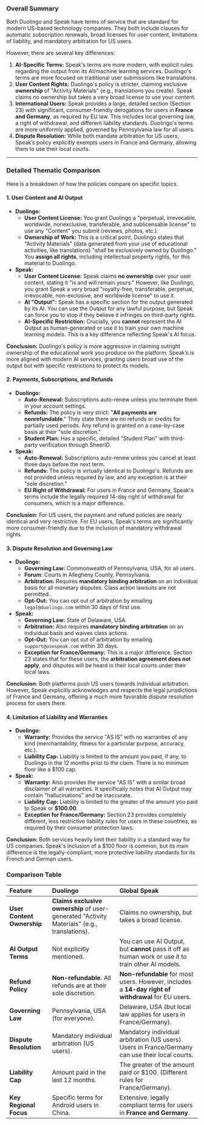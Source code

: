### Overall Summary

Both Duolingo and Speak have terms of service that are standard for modern US-based technology companies. They both include clauses for automatic subscription renewals, broad licenses for user content, limitations of liability, and mandatory arbitration for US users.

However, there are several key differences:

1. **AI-Specific Terms:** Speak's terms are more modern, with explicit rules regarding the output from its AI/machine learning services. Duolingo's terms are more focused on traditional user submissions like translations.
2. **User Content Rights:** Duolingo's policy is stricter, claiming exclusive **ownership** of "Activity Materials" (e.g., translations you create). Speak claims no ownership but takes a very broad license to use your content.
3. **International Users:** Speak provides a large, detailed section (Section 23) with significant, consumer-friendly derogations for users in **France and Germany**, as required by EU law. This includes local governing law, a right of withdrawal, and different liability standards. Duolingo's terms are more uniformly applied, governed by Pennsylvania law for all users.
4. **Dispute Resolution:** While both mandate arbitration for US users, Speak’s policy explicitly exempts users in France and Germany, allowing them to use their local courts.

---

### Detailed Thematic Comparison

Here is a breakdown of how the policies compare on specific topics.

#### 1. User Content and AI Output

* **Duolingo:**
  * **User Content License:** You grant Duolingo a "perpetual, irrevocable, worldwide, nonexclusive, transferable, and sublicensable license" to use any "Content" you submit (reviews, photos, etc.).
  * **Ownership of Work:** This is a critical point. Duolingo states that "Activity Materials" (data generated from your use of educational activities, like translations) "shall be exclusively owned by Duolingo." You **assign all rights**, including intellectual property rights, for this material to Duolingo.
* **Speak:**
  * **User Content License:** Speak claims **no ownership** over your user content, stating it "is and will remain yours." However, like Duolingo, you grant Speak a very broad "royalty-free, transferable, perpetual, irrevocable, non-exclusive, and worldwide license" to use it.
  * **AI "Output":** Speak has a specific section for the output generated by its AI. You can use the Output for any lawful purpose, but Speak can force you to stop if they believe it infringes on third-party rights.
  * **AI-Specific Restriction:** Crucially, you **cannot** represent the AI Output as human-generated or use it to train your own machine learning models. This is a key difference reflecting Speak's AI focus.

**Conclusion:** Duolingo's policy is more aggressive in claiming outright ownership of the educational work you produce on the platform. Speak’s is more aligned with modern AI services, granting users broad use of the output but with specific restrictions to protect its models.

#### 2. Payments, Subscriptions, and Refunds

* **Duolingo:**
  * **Auto-Renewal:** Subscriptions auto-renew unless you terminate them in your account settings.
  * **Refunds:** The policy is very strict: "**All payments are nonrefundable**." They state there are no refunds or credits for partially used periods. Any refund is granted on a case-by-case basis at their "sole discretion."
  * **Student Plan:** Has a specific, detailed "Student Plan" with third-party verification through SheerID.
* **Speak:**
  * **Auto-Renewal:** Subscriptions auto-renew unless you cancel at least three days before the next term.
  * **Refunds:** The policy is virtually identical to Duolingo's. Refunds are not provided unless required by law, and any exception is at their "sole discretion."
  * **EU Right of Withdrawal:** For users in France and Germany, Speak's terms include the legally required 14-day right of withdrawal for consumers, which is a major difference.

**Conclusion:** For US users, the payment and refund policies are nearly identical and very restrictive. For EU users, Speak's terms are significantly more consumer-friendly due to the inclusion of mandatory withdrawal rights.

#### 3. Dispute Resolution and Governing Law

* **Duolingo:**
  * **Governing Law:** Commonwealth of Pennsylvania, USA, for all users.
  * **Forum:** Courts in Allegheny County, Pennsylvania.
  * **Arbitration:** Requires **mandatory binding arbitration** on an individual basis for all monetary disputes. Class action lawsuits are not permitted.
  * **Opt-Out:** You can opt out of arbitration by emailing `legal@duolingo.com` within 30 days of first use.
* **Speak:**
  * **Governing Law:** State of Delaware, USA.
  * **Arbitration:** Also requires **mandatory binding arbitration** on an individual basis and waives class actions.
  * **Opt-Out:** You can opt out of arbitration by emailing `support@usespeak.com` within 30 days.
  * **Exception for France/Germany:** This is a major difference. Section 23 states that for these users, the **arbitration agreement does not apply**, and disputes will be heard in their local courts under their local laws.

**Conclusion:** Both platforms push US users towards individual arbitration. However, Speak explicitly acknowledges and respects the legal jurisdictions of France and Germany, offering a much more favorable dispute resolution process for users there.

#### 4. Limitation of Liability and Warranties

* **Duolingo:**
  * **Warranty:** Provides the service "AS IS" with no warranties of any kind (merchantability, fitness for a particular purpose, accuracy, etc.).
  * **Liability Cap:** Liability is limited to the amount you paid, if any, to Duolingo in the 12 months prior to the claim. There is no minimum floor like a $100 cap.
* **Speak:**
  * **Warranty:** Also provides the service "AS IS" with a similar broad disclaimer of all warranties. It specifically notes that AI Output may contain "hallucinations" and be inaccurate.
  * **Liability Cap:** Liability is limited to the greater of the amount you paid to Speak or **$100.00**.
  * **Exception for France/Germany:** Section 23 provides completely different, less restrictive liability rules for users in these countries, as required by their consumer protection laws.

**Conclusion:** Both services heavily limit their liability in a standard way for US companies. Speak's inclusion of a $100 floor is common, but its main difference is the legally-compliant, more protective liability standards for its French and German users.

### Comparison Table

| Feature | Duolingo | Global Speak |
| :--- | :--- | :--- |
| **User Content Ownership** | **Claims exclusive ownership** of user-generated "Activity Materials" (e.g., translations). | Claims no ownership, but takes a broad license. |
| **AI Output Terms** | Not explicitly mentioned. | You can use AI Output, but **cannot** pass it off as human work or use it to train other AI models. |
| **Refund Policy** | **Non-refundable**. All refunds are at their sole discretion. | **Non-refundable** for most users. However, includes a **14-day right of withdrawal** for EU users. |
| **Governing Law** | Pennsylvania, USA (for everyone). | Delaware, USA (but local law applies for users in France/Germany). |
| **Dispute Resolution** | Mandatory individual arbitration (US users). | Mandatory individual arbitration (US users). Users in France/Germany can use their local courts. |
| **Liability Cap** | Amount paid in the last 12 months. | The greater of the amount paid or $100. (Different rules for France/Germany). |
| **Key Regional Focus** | Specific terms for Android users in China. | Extensive, legally compliant terms for users in **France and Germany**. |
